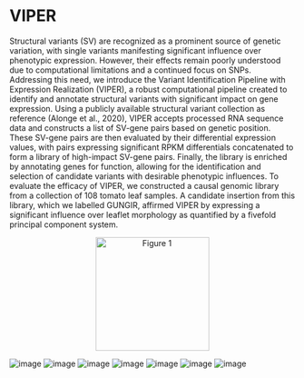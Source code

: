 # VIPER

Structural variants (SV) are recognized as a prominent source of genetic variation, with single variants manifesting significant influence over phenotypic expression. However, their effects remain poorly understood due to computational limitations and a continued focus on SNPs. Addressing this need, we introduce the Variant Identification Pipeline with Expression Realization (VIPER), a robust computational pipeline created to identify and annotate structural variants with significant impact on gene expression. Using a publicly available structural variant collection as reference (Alonge et al., 2020), VIPER accepts processed RNA sequence data and constructs a list of SV-gene pairs based on genetic position. These SV-gene pairs are then evaluated by their differential expression values, with pairs expressing significant RPKM differentials concatenated to form a library of high-impact SV-gene pairs. Finally, the library is enriched by annotating genes for function, allowing for the identification and selection of candidate variants with desirable phenotypic influences.
To evaluate the efficacy of VIPER, we constructed a causal genomic library from a collection of 108 tomato leaf samples. A candidate insertion from this library, which we labelled GUNGIR, affirmed VIPER by expressing a  significant influence over leaflet morphology as quantified by a fivefold principal component system. 

<p align="center">
  <img width="200" src="https://cdn.discordapp.com/attachments/215581700556718080/948988952948396032/Viper_1.png" alt="Figure 1">
</p>





![image](https://cdn.discordapp.com/attachments/215581700556718080/948988952361189477/Viper_2.png)
![image](https://cdn.discordapp.com/attachments/215581700556718080/948988952621232179/Viper_3.png)
![image](https://cdn.discordapp.com/attachments/215581700556718080/948988952084373574/Viper_4.png)
![image](https://cdn.discordapp.com/attachments/215581700556718080/948988951790755890/Viper_5.png)
![image](https://cdn.discordapp.com/attachments/215581700556718080/948988951534927872/Viper_6.png)
![image](https://cdn.discordapp.com/attachments/215581700556718080/948988951245500476/Viper_7.png)
![image](https://cdn.discordapp.com/attachments/215581700556718080/948988950628950016/Viper_8.png)






